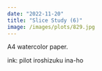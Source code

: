 ```yaml
---
date: "2022-11-20"
title: "Slice Study (6)"
image: /images/plots/829.jpg
---
```


A4 watercolor paper.

ink: pilot iroshizuku ina-ho